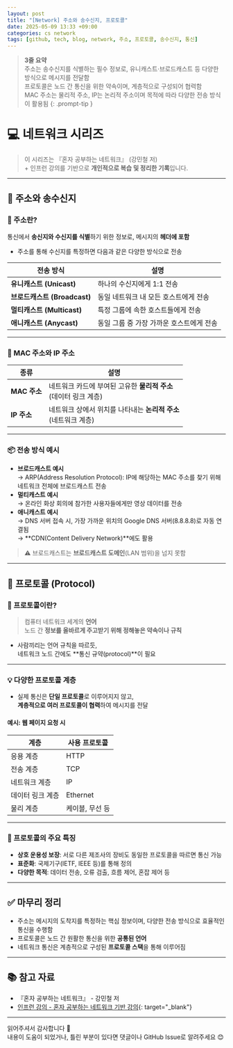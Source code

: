 ```yaml
---
layout: post
title: "[Network] 주소와 송수신지, 프로토콜"
date: 2025-05-09 13:33 +09:00
categories: cs network
tags: [github, tech, blog, network, 주소, 프로토콜, 송수신지, 통신]
---
```


> **3줄 요약**
<br>주소는 송수신지를 식별하는 필수 정보로, 유니캐스트·브로드캐스트 등 다양한 방식으로 메시지를 전달함
<br>프로토콜은 노드 간 통신을 위한 약속이며, 계층적으로 구성되어 협력함
<br>MAC 주소는 물리적 주소, IP는 논리적 주소이며 목적에 따라 다양한 전송 방식이 활용됨
{: .prompt-tip }

# 💻 네트워크 시리즈

> 이 시리즈는 『혼자 공부하는 네트워크』 (강민철 저)
> <br> + 인프런 강의를 기반으로 **개인적으로 복습 및 정리한 기록**입니다.

---

## 🧭 주소와 송수신지

### 📌 주소란?

통신에서 **송신지와 수신지를 식별**하기 위한 정보로, 메시지의 **헤더에 포함**

- 주소를 통해 수신지를 특정하면 다음과 같은 다양한 방식으로 전송  

| 전송 방식 | 설명 |
|-----------|------|
| **유니캐스트 (Unicast)** | 하나의 수신지에게 1:1 전송 |
| **브로드캐스트 (Broadcast)** | 동일 네트워크 내 모든 호스트에게 전송 |
| **멀티캐스트 (Multicast)** | 특정 그룹에 속한 호스트들에게 전송 |
| **애니캐스트 (Anycast)** | 동일 그룹 중 가장 가까운 호스트에게 전송 |

---

### 🧾 MAC 주소와 IP 주소

| 종류       | 설명 |
|------------|------|
| **MAC 주소** | 네트워크 카드에 부여된 고유한 **물리적 주소**<br>(데이터 링크 계층) |
| **IP 주소**  | 네트워크 상에서 위치를 나타내는 **논리적 주소**<br>(네트워크 계층) |

---

### 📦 전송 방식 예시

- **브로드캐스트 예시**  
  → ARP(Address Resolution Protocol): IP에 해당하는 MAC 주소를 찾기 위해 네트워크 전체에 브로드캐스트 전송
- **멀티캐스트 예시**  
  → 온라인 화상 회의에 참가한 사용자들에게만 영상 데이터를 전송
- **애니캐스트 예시**  
  → DNS 서버 접속 시, 가장 가까운 위치의 Google DNS 서버(8.8.8.8)로 자동 연결됨  
  → **CDN(Content Delivery Network)**에도 활용

> ⚠️ 브로드캐스트는 **브로드캐스트 도메인**(LAN 범위)을 넘지 못함

---

## 🔐 프로토콜 (Protocol)

### 📌 프로토콜이란?

> 컴퓨터 네트워크 세계의 **언어**  
노드 간 **정보를 올바르게 주고받기 위해 정해놓은 약속이나 규칙**

- 사람끼리는 언어 규칙을 따르듯,  
  네트워크 노드 간에도 **통신 규약(protocol)**이 필요

---

### 💡 다양한 프로토콜 계층

- 실제 통신은 **단일 프로토콜**로 이루어지지 않고,  
  **계층적으로 여러 프로토콜이 협력**하여 메시지를 전달

#### 예시: 웹 페이지 요청 시

| 계층 | 사용 프로토콜 |
|------|----------------|
| 응용 계층 | HTTP |
| 전송 계층 | TCP |
| 네트워크 계층 | IP |
| 데이터 링크 계층 | Ethernet |
| 물리 계층 | 케이블, 무선 등 |

---

### 📌 프로토콜의 주요 특징

- **상호 운용성 보장**: 서로 다른 제조사의 장비도 동일한 프로토콜을 따르면 통신 가능
- **표준화**: 국제기구(IETF, IEEE 등)를 통해 정의
- **다양한 목적**: 데이터 전송, 오류 검출, 흐름 제어, 혼잡 제어 등

---

## ✅ 마무리 정리

- 주소는 메시지의 도착지를 특정하는 핵심 정보이며, 다양한 전송 방식으로 효율적인 통신을 수행함
- 프로토콜은 노드 간 원활한 통신을 위한 **공통된 언어**
- 네트워크 통신은 계층적으로 구성된 **프로토콜 스택**을 통해 이루어짐

---

## 📚 참고 자료

- 『혼자 공부하는 네트워크』 - 강민철 저  
- [인프런 강의 - 혼자 공부하는 네트워크 기반 강의](https://www.inflearn.com/course/%EA%B0%9C%EB%B0%9C%EC%9E%90-%EC%BB%B4%ED%93%A8%ED%84%B0%EA%B3%B5%ED%95%99-%ED%98%BC%EC%9E%90%EA%B3%B5%EB%B6%80%ED%95%98%EB%8A%94-%EB%84%A4%ED%8A%B8%EC%9B%8C%ED%81%AC){: target="_blank"}

---

읽어주셔서 감사합니다 🙌  
내용이 도움이 되었거나, 틀린 부분이 있다면 댓글이나 GitHub Issue로 알려주세요 😊

